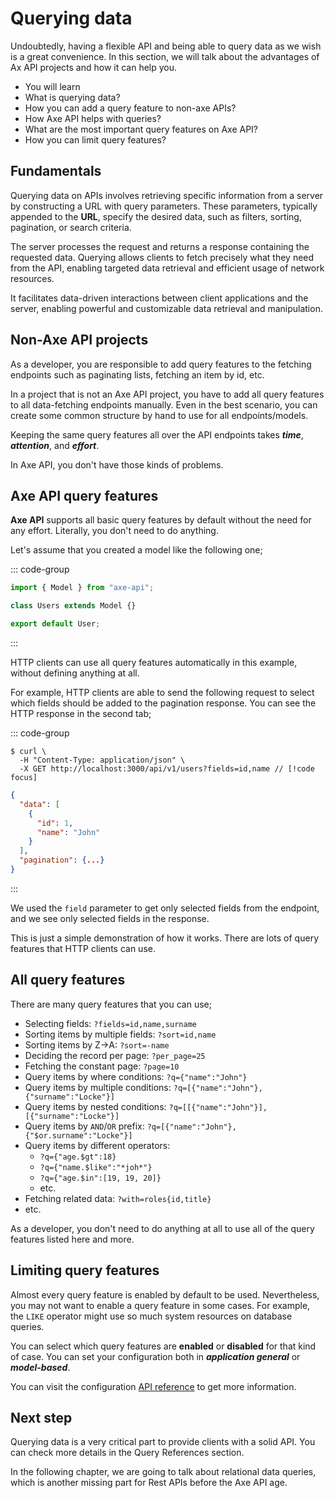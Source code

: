 # Querying data

<p class="description">
Undoubtedly, having a flexible API and being able to query data as we wish is a great convenience. In this section, we will talk about the advantages of Ax API projects and how it can help you.
</p>

<ul class="intro">
  <li>You will learn</li>
  <li>What is querying data?</li>
  <li>How you can add a query feature to non-axe APIs?</li>
  <li>How Axe API helps with queries?</li>
  <li>What are the most important query features on Axe API?</li>
  <li>How you can limit query features?</li>
</ul>

## Fundamentals

Querying data on APIs involves retrieving specific information from a server by constructing a URL with query parameters. These parameters, typically appended to the **URL**, specify the desired data, such as filters, sorting, pagination, or search criteria.

The server processes the request and returns a response containing the requested data. Querying allows clients to fetch precisely what they need from the API, enabling targeted data retrieval and efficient usage of network resources.

It facilitates data-driven interactions between client applications and the server, enabling powerful and customizable data retrieval and manipulation.

## Non-Axe API projects

As a developer, you are responsible to add query features to the fetching endpoints such as paginating lists, fetching an item by id, etc.

In a project that is not an Axe API project, you have to add all query features to all data-fetching endpoints manually. Even in the best scenario, you can create some common structure by hand to use for all endpoints/models.

Keeping the same query features all over the API endpoints takes **_time_**, **_attention_**, and **_effort_**.

In Axe API, you don't have those kinds of problems.

## Axe API query features

**Axe API** supports all basic query features by default without the need for any effort. Literally, you don't need to do anything.

Let's assume that you created a model like the following one;

::: code-group

```ts
import { Model } from "axe-api";

class Users extends Model {}

export default User;
```

:::

HTTP clients can use all query features automatically in this example, without defining anything at all.

For example, HTTP clients are able to send the following request to select which fields should be added to the pagination response. You can see the HTTP response in the second tab;

::: code-group

```bash{3} [cURL]
$ curl \
  -H "Content-Type: application/json" \
  -X GET http://localhost:3000/api/v1/users?fields=id,name // [!code focus]
```

```json [Response]
{
  "data": [
    {
      "id": 1,
      "name": "John"
    }
  ],
  "pagination": {...}
}
```

:::

We used the `field` parameter to get only selected fields from the endpoint, and we see only selected fields in the response.

This is just a simple demonstration of how it works. There are lots of query features that HTTP clients can use.

## All query features

There are many query features that you can use;

- Selecting fields: `?fields=id,name,surname`
- Sorting items by multiple fields: `?sort=id,name`
- Sorting items by Z->A: `?sort=-name`
- Deciding the record per page: `?per_page=25`
- Fetching the constant page: `?page=10`
- Query items by where conditions: `?q={"name":"John"}`
- Query items by multiple conditions: `?q=[{"name":"John"},{"surname":"Locke"}]`
- Query items by nested conditions: `?q=[[{"name":"John"}],[{"surname":"Locke"}]`
- Query items by `AND`/`OR` prefix: `?q=[{"name":"John"},{"$or.surname":"Locke"}]`
- Query items by different operators:
  - `?q={"age.$gt":18}`
  - `?q={"name.$like":"*joh*"}`
  - `?q={"age.$in":[19, 19, 20]}`
  - etc.
- Fetching related data: `?with=roles{id,title}`
- etc.

As a developer, you don't need to do anything at all to use all of the query features listed here and more.

## Limiting query features

Almost every query feature is enabled by default to be used. Nevertheless, you may not want to enable a query feature in some cases. For example, the `LIKE` operator might use so much system resources on database queries.

You can select which query features are **enabled** or **disabled** for that kind of case. You can set your configuration both in **_application general_** or **_model-based_**.

You can visit the configuration [API reference](/xxx) to get more information.

## Next step

Querying data is a very critical part to provide clients with a solid API. You can check more details in the Query References section.

In the following chapter, we are going to talk about relational data queries, which is another missing part for Rest APIs before the Axe API age.
